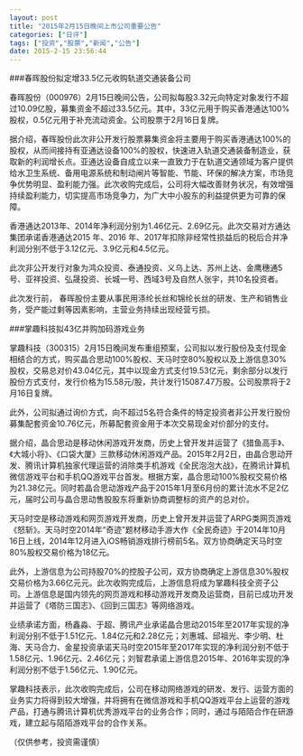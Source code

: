 ```yaml
---
layout: post
title: "2015年2月15日晚间上市公司重要公告"
categories: ["日评"]
tags: ["投资","股票","新闻","公告"]
date: 2015-2-15 23:56:44
---
```

###春晖股份拟定增33.5亿元收购轨道交通装备公司

春晖股份（000976）2月15日晚间公告，公司拟每股3.32元向特定对象发行不超过10.09亿股，募集资金不超过33.5亿元。其中，33亿元用于购买香港通达100%股权，0.5亿元用于补充流动资金。公司股票于2月16日复牌。

据介绍，春晖股份此次非公开发行股票募集资金将主要用于购买香港通达100%的股权，从而间接持有亚通达设备100%的股权，快速进入轨道交通装备制造业，获取新的利润增长点。亚通达设备自成立以来一直致力于在轨道交通领域为客户提供给水卫生系统、备用电源系统和制动闸片等智能、节能、环保的解决方案，市场竞争优势明显、盈利能力强。此次收购完成后，公司将大幅改善财务状况，有效增强持续盈利能力，切实提高市场竞争力，为广大中小股东的利益提供更为可靠的保障。

香港通达2013年、2014年净利润分别为1.46亿元、2.69亿元。此次交易对方通达集团承诺香港通达2015 年、2016 年、2017年扣除非经常性损益后的税后合并净利润分别不低于3.12亿元、3.9亿元和4.5亿元。

此次非公开发行对象为鸿众投资、泰通投资、义乌上达、苏州上达、金鹰穗通5号、亚祥投资、弘晟投资、长城一号、西域3号及自然人张宇，共10名投资者。

此次发行前， 春晖股份主要从事民用涤纶长丝和锦纶长丝的研发、生产和销售业务，受产能过剩等因素影响，主营业务持续出现经营亏损。

###掌趣科技拟43亿并购加码游戏业务

掌趣科技（300315）2月15日晚间发布重组预案，公司拟以发行股份及支付现金相结合的方式，购买晶合思动100%股权、天马时空80%股权以及上游信息30%股权，交易总对价43.04亿元，其中以现金方式支付19.53亿元，剩余部分以发行股份方式支付，发行价格为15.58元/股，共计发行15087.47万股。公司股票将于2月16日复牌。

此外，公司拟通过询价方式，向不超过5名符合条件的特定投资者非公开发行股份募集配套资金10.76亿元，所募配套资金用于本次交易现金对价部分的支付。

据介绍，晶合思动是移动休闲游戏开发商，历史上曾开发并运营了《猎鱼高手》、《大城小将》、《口袋大厦》三款移动休闲游戏产品。2015年2月2日，由晶合思动开发、腾讯计算机独家代理运营的消除类手机游戏《全民泡泡大战》，在腾讯计算机微信游戏平台和手机QQ游戏平台首发。根据方案，晶合思动100%股权交易价格为21.38亿元。同时若晶合思动游戏产品于2015年1月至6月份的累计流水不足2亿元，届时公司与晶合思动售股股东将重新协商调整标的资产的总对价。

天马时空是移动游戏和网页游戏开发商，历史上曾开发并运营了ARPG类网页游戏《怒斩》。天马时空2014年“奇迹”题材移动手游大作《全民奇迹》于2014年10月16日上线，2014年12月进入iOS畅销游戏排行榜前5名。双方协商确定天马时空80%股权交易价格为18亿元。

此外，上游信息为公司持股70%的控股子公司，双方协商确定上游信息30%股权交易价格为3.66亿元元。此次收购完成后，上游信息将成为掌趣科技全资子公司。上游信息是国内领先的网页游戏和移动游戏开发商及运营商，目前已成功开发并运营了《塔防三国志》、《回到三国志》等网络游戏。

业绩承诺方面，杨鑫淼、于超、腾讯产业承诺晶合思动2015年至2017年实现的净利润分别不低于1.51亿元、1.84亿元和2.28亿元；刘惠城、邱祖光、李少明、杜海、天马合力、金星投资承诺天马时空2015年至2017年实现的净利润分别不低于1.58亿元、1.96亿元、2.46亿元；刘智君承诺上游信息2015年、2016年实现的净利润分别不低于1.56亿元、1.90亿元。

掌趣科技表示，此次收购完成后，公司在移动网络游戏的研发、发行、运营方面的业务实力将得到较大增强，并将拥有在微信游戏和手机QQ游戏平台上运营的游戏产品，打通与腾讯计算机优秀游戏平台的业务合作；同时，通过与陌陌合作在研游戏，建立起与陌陌游戏平台的合作关系。

（仅供参考，投资需谨慎）
